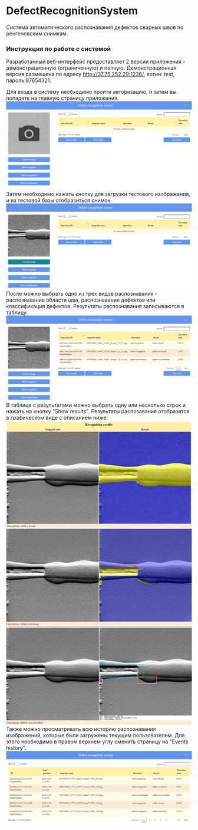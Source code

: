 # DefectRecognitionSystem
Система автоматического распознавания дефектов сварных швов по ренгеновским снимкам.
### Инструкция по работе с системой
Разработанный веб-интерфейс предоставляет 2 версии приложения - демонстрационную (ограниченную) и полную. Демонстрационная версия размещена по адресу http://37.75.252.29:1236/, логин: test, пароль:87654321.

Для входа в систему необходимо пройти авторизацию, и затем вы попадете на главную страницу приложения.
![](https://github.com/NastyaMittseva/DefectRecognitionSystem/blob/master/screens/main.png)
Затем необходимо нажать кнопку для загрузки тестового изображения, и из тестовой базы отобразиться снимок.
![](https://github.com/NastyaMittseva/DefectRecognitionSystem/blob/master/screens/load_image.png)
После можно выбрать одно из трех видов распознавания - распознавание области шва, распознавание дефектов или классификация дефектов. Результаты распознавания записываются в таблицу.
![](https://github.com/NastyaMittseva/DefectRecognitionSystem/blob/master/screens/results.png)
В таблице с результатами можно выбрать одну или несколько строк и нажать на кнопку "Show results". Результаты распозавания отобразятся в графическом виде с описанием ниже. 
![](https://github.com/NastyaMittseva/DefectRecognitionSystem/blob/master/screens/weld_recognition.png)
![](https://github.com/NastyaMittseva/DefectRecognitionSystem/blob/master/screens/defect_recognition.png)
![](https://github.com/NastyaMittseva/DefectRecognitionSystem/blob/master/screens/defect_classification.png)
Также можно просматривать всю историю распознавания изображений, которые были загружены текущим пользователем. Для этого необходимо в правом верхнем углу сменить страницу на "Events history".
![](https://github.com/NastyaMittseva/DefectRecognitionSystem/blob/master/screens/history.png)